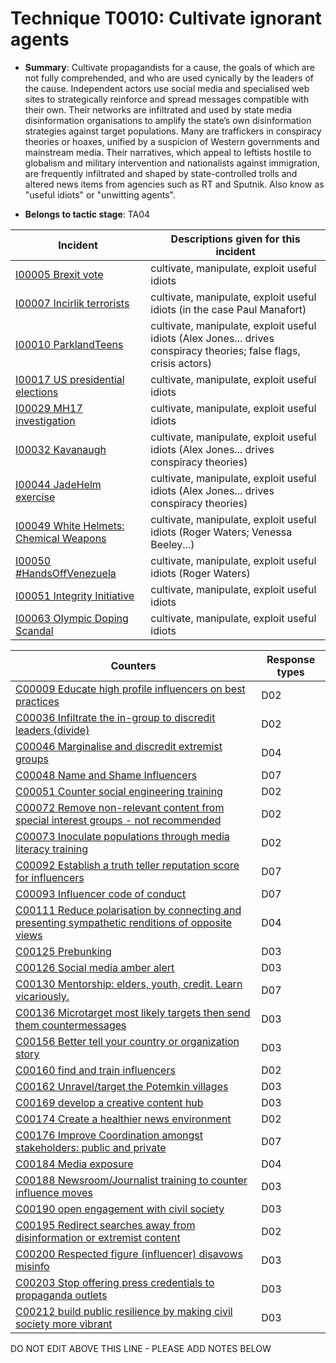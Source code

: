 # Technique T0010: Cultivate ignorant agents

* **Summary**: Cultivate propagandists for a cause, the goals of which are not fully comprehended, and who are used cynically by the leaders of the cause. Independent actors use social media and specialised web sites to strategically reinforce and spread messages compatible with their own. Their networks are infiltrated and used by state media disinformation organisations to amplify the state’s own disinformation strategies against target populations. Many are traffickers in conspiracy theories or hoaxes, unified by a suspicion of Western governments and mainstream media. Their narratives, which appeal to leftists hostile to globalism and military intervention and nationalists against immigration, are frequently infiltrated and shaped by state-controlled trolls and altered news items from agencies such as RT and Sputnik. Also know as "useful idiots" or "unwitting agents".

* **Belongs to tactic stage**: TA04


| Incident | Descriptions given for this incident |
| -------- | -------------------- |
| [I00005 Brexit vote](../generated_pages/incidents/I00005.md) | cultivate, manipulate, exploit useful idiots |
| [I00007 Incirlik terrorists](../generated_pages/incidents/I00007.md) | cultivate, manipulate, exploit useful idiots (in the case Paul Manafort) |
| [I00010 ParklandTeens](../generated_pages/incidents/I00010.md) | cultivate, manipulate, exploit useful idiots (Alex Jones... drives conspiracy theories; false flags, crisis actors) |
| [I00017 US presidential elections](../generated_pages/incidents/I00017.md) | cultivate, manipulate, exploit useful idiots |
| [I00029 MH17 investigation](../generated_pages/incidents/I00029.md) | cultivate, manipulate, exploit useful idiots |
| [I00032 Kavanaugh](../generated_pages/incidents/I00032.md) | cultivate, manipulate, exploit useful idiots (Alex Jones... drives conspiracy theories) |
| [I00044 JadeHelm exercise](../generated_pages/incidents/I00044.md) | cultivate, manipulate, exploit useful idiots (Alex Jones... drives conspiracy theories) |
| [I00049 White Helmets: Chemical Weapons](../generated_pages/incidents/I00049.md) | cultivate, manipulate, exploit useful idiots (Roger Waters; Venessa Beeley...) |
| [I00050 #HandsOffVenezuela](../generated_pages/incidents/I00050.md) | cultivate, manipulate, exploit useful idiots (Roger Waters) |
| [I00051 Integrity Initiative](../generated_pages/incidents/I00051.md) | cultivate, manipulate, exploit useful idiots |
| [I00063 Olympic Doping Scandal](../generated_pages/incidents/I00063.md) | cultivate, manipulate, exploit useful idiots  |



| Counters | Response types |
| -------- | -------------- |
| [C00009 Educate high profile influencers on best practices](../generated_pages/counters/C00009.md) | D02 |
| [C00036 Infiltrate the in-group to discredit leaders (divide)](../generated_pages/counters/C00036.md) | D02 |
| [C00046 Marginalise and discredit extremist groups](../generated_pages/counters/C00046.md) | D04 |
| [C00048 Name and Shame Influencers](../generated_pages/counters/C00048.md) | D07 |
| [C00051 Counter social engineering training](../generated_pages/counters/C00051.md) | D02 |
| [C00072 Remove non-relevant content from special interest groups - not recommended](../generated_pages/counters/C00072.md) | D02 |
| [C00073 Inoculate populations through media literacy training](../generated_pages/counters/C00073.md) | D02 |
| [C00092 Establish a truth teller reputation score for influencers](../generated_pages/counters/C00092.md) | D07 |
| [C00093 Influencer code of conduct](../generated_pages/counters/C00093.md) | D07 |
| [C00111 Reduce polarisation by connecting and presenting sympathetic renditions of opposite views](../generated_pages/counters/C00111.md) | D04 |
| [C00125 Prebunking](../generated_pages/counters/C00125.md) | D03 |
| [C00126 Social media amber alert](../generated_pages/counters/C00126.md) | D03 |
| [C00130 Mentorship: elders, youth, credit. Learn vicariously.](../generated_pages/counters/C00130.md) | D07 |
| [C00136 Microtarget most likely targets then send them countermessages](../generated_pages/counters/C00136.md) | D03 |
| [C00156 Better tell your country or organization story](../generated_pages/counters/C00156.md) | D03 |
| [C00160 find and train influencers](../generated_pages/counters/C00160.md) | D02 |
| [C00162 Unravel/target the Potemkin villages](../generated_pages/counters/C00162.md) | D03 |
| [C00169 develop a creative content hub](../generated_pages/counters/C00169.md) | D03 |
| [C00174 Create a healthier news environment](../generated_pages/counters/C00174.md) | D02 |
| [C00176 Improve Coordination amongst stakeholders: public and private](../generated_pages/counters/C00176.md) | D07 |
| [C00184 Media exposure](../generated_pages/counters/C00184.md) | D04 |
| [C00188 Newsroom/Journalist training to counter influence moves](../generated_pages/counters/C00188.md) | D03 |
| [C00190 open engagement with civil society](../generated_pages/counters/C00190.md) | D03 |
| [C00195 Redirect searches away from disinformation or extremist content ](../generated_pages/counters/C00195.md) | D02 |
| [C00200 Respected figure (influencer) disavows misinfo](../generated_pages/counters/C00200.md) | D03 |
| [C00203 Stop offering press credentials to propaganda outlets](../generated_pages/counters/C00203.md) | D03 |
| [C00212 build public resilience by making civil society more vibrant](../generated_pages/counters/C00212.md) | D03 |


DO NOT EDIT ABOVE THIS LINE - PLEASE ADD NOTES BELOW